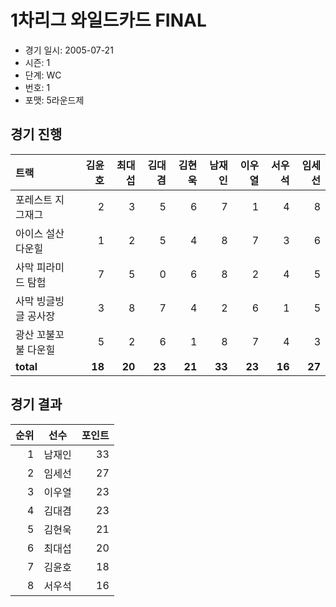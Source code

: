 # 1차리그 와일드카드 FINAL

- 경기 일시: 2005-07-21
- 시즌: 1
- 단계: WC
- 번호: 1
- 포맷: 5라운드제





## 경기 진행

| 트랙 | 김윤호 | 최대섭 | 김대겸 | 김현욱 | 남재인 | 이우열 | 서우석 | 임세선 |
|:---|---:|---:|---:|---:|---:|---:|---:|---:|
| 포레스트 지그재그 | 2 | 3 | 5 | 6 | 7 | 1 | 4 | 8 |
| 아이스 설산 다운힐 | 1 | 2 | 5 | 4 | 8 | 7 | 3 | 6 |
| 사막 피라미드 탐험 | 7 | 5 | 0 | 6 | 8 | 2 | 4 | 5 |
| 사막 빙글빙글 공사장 | 3 | 8 | 7 | 4 | 2 | 6 | 1 | 5 |
| 광산 꼬불꼬불 다운힐 | 5 | 2 | 6 | 1 | 8 | 7 | 4 | 3 |
| __total__ | __18__ | __20__ | __23__ | __21__ | __33__ | __23__ | __16__ | __27__ |




## 경기 결과

| 순위 | 선수 | 포인트 |
|---:|:---:|---:|
| 1 | 남재인 | 33 |
| 2 | 임세선 | 27 |
| 3 | 이우열 | 23 |
| 4 | 김대겸 | 23 |
| 5 | 김현욱 | 21 |
| 6 | 최대섭 | 20 |
| 7 | 김윤호 | 18 |
| 8 | 서우석 | 16 |

